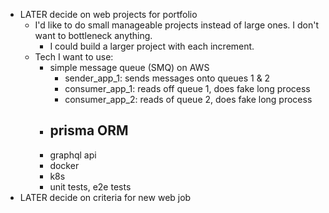 - LATER decide on web projects for portfolio
	- I'd like to do small manageable projects instead of large ones. I don't want to bottleneck anything.
		- I could build a larger project with each increment.
	- Tech I want to use:
		- simple message queue (SMQ) on AWS
			- sender_app_1: sends messages onto queues 1 & 2
			- consumer_app_1: reads off queue 1, does fake long process
			- consumer_app_2: reads of queue 2, does fake long process
		- prisma ORM
			-
		- graphql api
		- docker
		- k8s
		- unit tests, e2e tests
- LATER decide on criteria for new web job